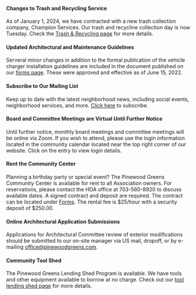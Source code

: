 
#### Changes to Trash and Recycling Service

As of January 1, 2024, we have contracted with a new trash collection company, Champion Services. Our trash and recycline collection day is now Tuesday. Check the [Trash & Recycling page](trash_and_recycling.md) for more details.

#### Updated Architectural and Maintenance Guidelines

Serveral minor changes in addition to the formal publication of the vehicle charger installation guidelines are included in the document published on our [forms page](forms.html). These were approved and effective as of June 15, 2022.

#### Subscribe to Our Mailing List

Keep up to date with the latest neighborhood news, including social events, neighborhood services, and more.
[Click here](subscribe.html) to subscribe.

#### Board and Committee Meetings are Virtual Until Further Notice

Until further notice, monthly board meetings and committee meetings will be online via Zoom. If you wish to attend, please use the login information located in the community calendar located near the top right corner of our website. Click on the entry to view login details.

#### Rent the Community Center

Planning a birthday party or special event? The Pinewood Greens Community Center is available for rent to all Association owners. For reservations, please contact the HOA office at 703-560-8920 to discuss available dates. A signed contract and deposit are required. The contract can be located under [Forms](forms.html). The rental fee is $25/hour with a security deposit of $250.00.

#### Online Architectural Application Submissions

Applications for Architectural Committee review of exterior modifications should be submitted to our on-site manager via US mail, dropoff, or by e-mailing office@pinewoodgreens.com.

#### Community Tool Shed

The Pinewood Greens Lending Shed Program is available. We have tools and other equipment available to borrow at no charge. Check out our [tool lending shed page](toolshed.html) for more details.
